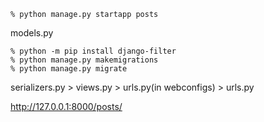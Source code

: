 ```
% python manage.py startapp posts
```

models.py

```
% python -m pip install django-filter
% python manage.py makemigrations
% python manage.py migrate
```

serializers.py > views.py > urls.py(in webconfigs) > urls.py

http://127.0.0.1:8000/posts/
